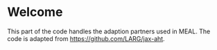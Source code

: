 # Welcome

This part of the code handles the adaption partners used in MEAL.
The code is adapted from https://github.com/LARG/jax-aht.

